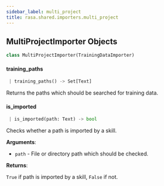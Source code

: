 ```yaml
---
sidebar_label: multi_project
title: rasa.shared.importers.multi_project
---
```


## MultiProjectImporter Objects

```python
class MultiProjectImporter(TrainingDataImporter)
```

#### training\_paths

```python
 | training_paths() -> Set[Text]
```

Returns the paths which should be searched for training data.

#### is\_imported

```python
 | is_imported(path: Text) -> bool
```

Checks whether a path is imported by a skill.

**Arguments**:

- `path` - File or directory path which should be checked.
  

**Returns**:

  `True` if path is imported by a skill, `False` if not.

